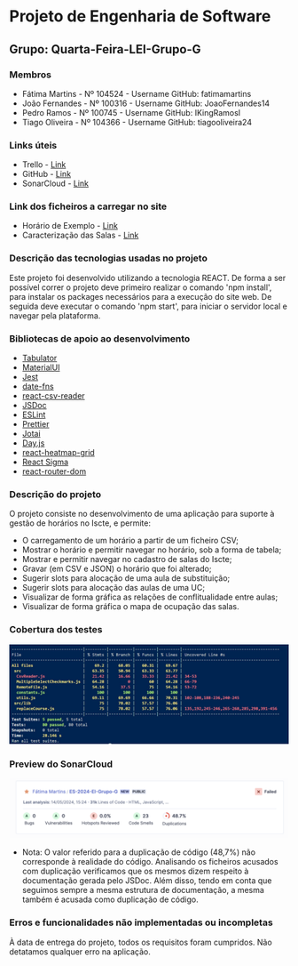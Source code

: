 # Projeto de Engenharia de Software

## Grupo: Quarta-Feira-LEI-Grupo-G

### Membros

- Fátima Martins - Nº 104524 - Username GitHub: fatimamartins
- João Fernandes - Nº 100316 - Username GitHub: JoaoFernandes14
- Pedro Ramos - Nº 100745 - Username GitHub: IKingRamosI
- Tiago Oliveira - Nº 104366 - Username GitHub: tiagooliveira24

### Links úteis

- Trello - [Link](https://trello.com/invite/esgrupog/ATTI3225af1f8aabc1839257bfb77591583aEED0334E)
- GitHub - [Link](https://github.com/fatimamartins/ES-2024-EI-Grupo-G)
- SonarCloud - [Link](https://sonarcloud.io/project/overview?id=fatimamartins_ES-2024-EI-Grupo-G)

### Link dos ficheiros a carregar no site

- Horário de Exemplo - [Link](https://raw.githubusercontent.com/fatimamartins/ES-2024-EI-Grupo-G/main/public/HorarioDeExemplo.csv)
- Caracterização das Salas - [Link](https://raw.githubusercontent.com/fatimamartins/ES-2024-EI-Grupo-G/main/public/Caracteriza%C3%A7%C3%A3oDasSalas.csv)

### Descrição das tecnologias usadas no projeto

Este projeto foi desenvolvido utilizando a tecnologia REACT.
De forma a ser possível correr o projeto deve primeiro realizar o comando 'npm install', para instalar os packages necessários para a execução do site web.
De seguida deve executar o comando 'npm start', para iniciar o servidor local e navegar pela plataforma.

### Bibliotecas de apoio ao desenvolvimento

- [Tabulator](https://tabulator.info/docs/6.2/react)
- [MaterialUI](https://mui.com/)
- [Jest](https://jestjs.io/docs/tutorial-react)
- [date-fns](https://date-fns.org/)
- [react-csv-reader](https://www.npmjs.com/package/react-csv-reader)
- [JSDoc](https://jsdoc.app/)
- [ESLint](https://eslint.org/)
- [Prettier](https://prettier.io/)
- [Jotai](https://jotai.org/)
- [Day.js](https://day.js.org/)
- [react-heatmap-grid](https://www.npmjs.com/package/react-heatmap-grid)
- [React Sigma](https://sim51.github.io/react-sigma/)
- [react-router-dom](https://www.npmjs.com/package/react-router-dom)

### Descrição do projeto

O projeto consiste no desenvolvimento de uma aplicação para suporte à gestão de horários no Iscte, e permite:
* O carregamento de um horário a partir de um ficheiro CSV;
* Mostrar o horário e permitir navegar no horário, sob a forma de tabela;
* Mostrar e permitir navegar no cadastro de salas do Iscte;
* Gravar (em CSV e JSON) o horário que foi alterado;
* Sugerir slots para alocação de uma aula de substituição;
* Sugerir slots para alocação das aulas de uma UC;
* Visualizar de forma gráfica as relações de conflitualidade entre aulas;
* Visualizar de forma gráfica o mapa de ocupação das salas.

### Cobertura dos testes

![Testes Screenshot][testes-screenshot]

### Preview do SonarCloud

![SonarCloud Screenshot][sonarcloud-screenshot]

- Nota: O valor referido para a duplicação de código (48,7%) não corresponde à realidade do código. Analisando os ficheiros acusados com duplicação verificamos que os mesmos dizem respeito à documentação gerada pelo JSDoc. Além disso, tendo em conta que seguimos sempre a mesma estrutura de documentação, a mesma também é acusada como duplicação de código.

### Erros e funcionalidades não implementadas ou incompletas

À data de entrega do projeto, todos os requisitos foram cumpridos.
Não detatamos qualquer erro na aplicação.

[sonarcloud-screenshot]: public/sonarcloud.png
[testes-screenshot]: public/cobertura_testes.jpeg
